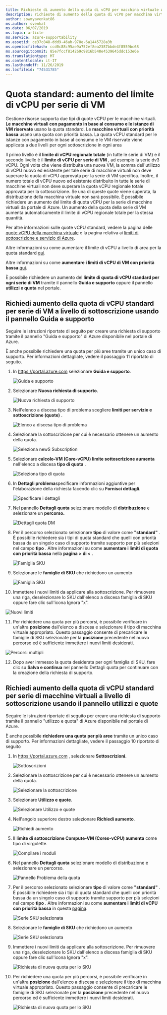 ```yaml
---
title: Richieste di aumento della quota di vCPU per macchina virtuale Azure | Microsoft Docs
description: richieste di aumento della quota di vCPU per macchina virtuale
author: sowmyavenkat86
ms.author: svenkat
ms.date: 06/07/2019
ms.topic: article
ms.service: azure-supportability
ms.assetid: ce37c848-ddd9-46ab-978e-6a1445728a3b
ms.openlocfilehash: ccd0c88c95ae9a752ef8ea2387bbde4f8559bc68
ms.sourcegitcommit: 85e7fccf814269c9816b540e4539645ddc153e6e
ms.translationtype: MT
ms.contentlocale: it-IT
ms.lasthandoff: 11/26/2019
ms.locfileid: "74531785"
---
```

# <a name="standard-quota-per-vm-series-vcpu-limit-increase"></a>Quota standard: aumento del limite di vCPU per serie di VM

Gestione risorse supporta due tipi di quote vCPU per le macchine virtuali. **Le macchine virtuali con pagamento in base al consumo e le istanze di VM riservate** usano la quota standard. Le **macchine virtuali con priorità bassa** usano una quota con priorità bassa. La quota vCPU standard per le istanze con pagamento in base al consumo e le VM riservate viene applicata a due livelli per ogni sottoscrizione in ogni area

Il primo livello è il **limite di vCPU regionale totale** (in tutte le serie di VM) e il secondo livello è il **limite di vCPU per serie di VM** , ad esempio la serie dv3 vCPU. Ogni volta che viene distribuita una nuova VM, la somma dell'utilizzo di vCPU nuovo ed esistente per tale serie di macchine virtuali non deve superare la quota di vCPU approvata per la serie di VM specifica. Inoltre, il numero totale di vCPU nuovo ed esistente distribuito in tutte le serie di macchine virtuali non deve superare la quota vCPU regionale totale approvata per la sottoscrizione. Se una di queste quote viene superata, la distribuzione della macchina virtuale non sarà possibile.
È possibile richiedere un aumento del limite di quota vCPU per la serie di macchine virtuali da portale di Azure. Un aumento della quota della serie di VM aumenta automaticamente il limite di vCPU regionale totale per la stessa quantità. 

Per altre informazioni sulle quote vCPU standard, vedere la pagina delle [quote vCPU della macchina virtuale](https://docs.microsoft.com/azure/virtual-machines/windows/quotas) e la pagina relativa ai [limiti di sottoscrizione e servizio di Azure](https://docs.microsoft.com/azure/azure-supportability/classic-deployment-model-quota-increase-requests). 

Altre informazioni su come aumentare il limite di vCPU a livello di area per la quota standard [qui](https://docs.microsoft.com/azure/azure-supportability/regional-quota-requests). 

Altre informazioni su come **aumentare i limiti di vCPU di VM con priorità bassa** [qui](https://docs.microsoft.com/azure/azure-supportability/low-priority-quota).

È possibile richiedere un aumento del **limite di quota di vCPU standard per ogni serie di VM** tramite il pannello **Guida e supporto** oppure il pannello **utilizzi e quota** nel portale.

## <a name="request-standard-vcpu-quota-increase-per-vm-series-at-subscription-level-using-the-help--support-blade"></a>Richiedi aumento della quota di vCPU standard per serie di VM a livello di sottoscrizione usando il pannello Guida e supporto

Seguire le istruzioni riportate di seguito per creare una richiesta di supporto tramite il pannello "Guida e supporto" di Azure disponibile nel portale di Azure. 

È anche possibile richiedere una quota per più aree tramite un unico caso di supporto. Per informazioni dettagliate, vedere il passaggio 11 riportato di seguito.

1. In https://portal.azure.com selezionare **Guida e supporto**.

   ![Guida e supporto](./media/resource-manager-core-quotas-request/helpsupport.png)
 
2.  Selezionare **Nuova richiesta di supporto**. 

     ![Nuova richiesta di supporto](./media/resource-manager-core-quotas-request/newsupportrequest.png)

3. Nell'elenco a discesa tipo di problema scegliere **limiti per servizio e sottoscrizione (quote)** .

   ![Elenco a discesa tipo di problema](./media/resource-manager-core-quotas-request/issuetypedropdown.png)

4. Selezionare la sottoscrizione per cui è necessario ottenere un aumento della quota.

   ![Seleziona newS Subscription](./media/resource-manager-core-quotas-request/select-subscription-sr.png)
   
5. Selezionare **calcolo-VM (Core-vCPU) limite sottoscrizione aumenta** nell'elenco a discesa **tipo di quota** . 

   ![Seleziona tipo di quota](./media/resource-manager-core-quotas-request/select-quota-type.png)

6. In **Dettagli problema**specificare informazioni aggiuntive per l'elaborazione della richiesta facendo clic su **Fornisci dettagli**.

   ![Specificare i dettagli](./media/resource-manager-core-quotas-request/provide-details.png)

7. Nel pannello **Dettagli quota** selezionare modello di **distribuzione** e selezionare un **percorso.**

   ![Dettagli quota DM](./media/resource-manager-core-quotas-request/1-7.png)

8. Per il percorso selezionato selezionare **tipo** di valore come **"standard"** . È possibile richiedere sia i tipi di quota standard che quelli con priorità bassa da un singolo caso di supporto tramite supporto per più selezioni nel campo **tipo** . Altre informazioni su come **aumentare i limiti di quota con priorità bassa** nella **pagina > di <** .

   ![Famiglia SKU](./media/resource-manager-core-quotas-request/1-8.png)

9. Selezionare le **famiglie di SKU** che richiedono un aumento

   ![Famiglia SKU](./media/resource-manager-core-quotas-request/1-9.png)

10. Immettere i nuovi limiti da applicare alla sottoscrizione. Per rimuovere una riga, deselezionare lo SKU dall'elenco a discesa famiglia di SKU oppure fare clic sull'icona Ignora "x". 

   ![Nuovi limiti](./media/resource-manager-core-quotas-request/1-10.png)

11. Per richiedere una quota per più percorsi, è possibile verificare in un'altra **posizione** dall'elenco a discesa e selezionare il tipo di macchina virtuale appropriato. Questo passaggio consente di precaricare le famiglie di SKU selezionate per la **posizione** precedente nel nuovo percorso ed è sufficiente immettere i nuovi limiti desiderati.

   ![Percorsi multipli](./media/resource-manager-core-quotas-request/1-11.png)
   
12. Dopo aver immesso la quota desiderata per ogni famiglia di SKU, fare clic su **Salva e continua** nel pannello Dettagli quota per continuare con la creazione della richiesta di supporto.

## <a name="request-standard-vcpu-quota-increase-per-vm-series-at-subscription-level-using-usages--quota-blade"></a>Richiedi aumento della quota di vCPU standard per serie di macchine virtuali a livello di sottoscrizione usando il pannello utilizzi e quote

Seguire le istruzioni riportate di seguito per creare una richiesta di supporto tramite il pannello "utilizzo e quota" di Azure disponibile nel portale di Azure.

È anche possibile **richiedere una quota per più aree** tramite un unico caso di supporto. Per informazioni dettagliate, vedere il passaggio 10 riportato di seguito

1. In https://portal.azure.com , selezionare **Sottoscrizioni**.

   ![Sottoscrizioni](./media/resource-manager-core-quotas-request/subscriptions.png)

2. Selezionare la sottoscrizione per cui è necessario ottenere un aumento della quota.

   ![Selezionare la sottoscrizione](./media/resource-manager-core-quotas-request/select-subscription.png)

3. Selezionare **Utilizzo e quote**.

   ![Selezionare Utilizzo e quote](./media/resource-manager-core-quotas-request/select-usage-quotas.png)

4. Nell'angolo superiore destro selezionare **Richiedi aumento**.

   ![Richiedi aumento](./media/resource-manager-core-quotas-request/request-increase.png)

5. Il **limite di sottoscrizione Compute-VM (Cores-vCPU) aumenta** come tipo di virgolette. 

   ![Compilare i moduli](./media/resource-manager-core-quotas-request/select-quota-type.png)
   
6. Nel pannello **Dettagli quota** selezionare modello di distribuzione e selezionare un percorso.

   ![Pannello Problema della quota](./media/resource-manager-core-quotas-request/1-1-6.png)

7. Per il percorso selezionato selezionare **tipo** di valore come **"standard"** . È possibile richiedere sia i tipi di quota standard che quelli con priorità bassa da un singolo caso di supporto tramite supporto per più selezioni nel campo **tipo** . Altre informazioni su come **aumentare i limiti di vCPU con priorità bassa** in questa [pagina](https://docs.microsoft.com/azure/azure-supportability/low-priority-quota).

   ![Serie SKU selezionata](./media/resource-manager-core-quotas-request/1-1-7.png)
   
   
8. Selezionare le **famiglie di SKU** che richiedono un aumento

   ![Serie SKU selezionata](./media/resource-manager-core-quotas-request/1-1-8.png)

9. Immettere i nuovi limiti da applicare alla sottoscrizione. Per rimuovere una riga, deselezionare lo SKU dall'elenco a discesa famiglia di SKU oppure fare clic sull'icona Ignora "x". 

   ![Richiesta di nuova quota per lo SKU](./media/resource-manager-core-quotas-request/1-1-9.png)
   

10. Per richiedere una quota per più percorsi, è possibile verificare in un'altra **posizione** dall'elenco a discesa e selezionare il tipo di macchina virtuale appropriato. Questo passaggio consente di precaricare le famiglie di SKU selezionate per la **posizione** precedente nel nuovo percorso ed è sufficiente immettere i nuovi limiti desiderati.
   
    ![Richiesta di nuova quota per lo SKU](./media/resource-manager-core-quotas-request/1-1-10.png)
 
